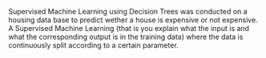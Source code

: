 Supervised Machine Learning using Decision Trees was conducted on a housing data base to predict wether a house is expensive or not expensive. 
A Supervised Machine Learning (that is you explain what the input is and what the corresponding output is in the training data) 
where the data is continuously split according to a certain parameter.
